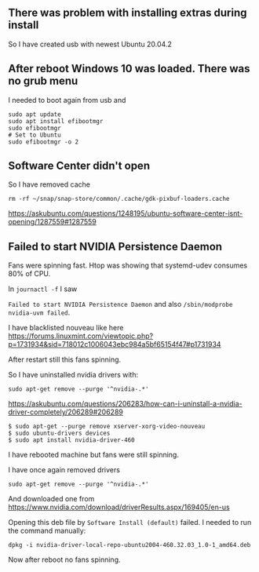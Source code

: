 ## There was problem with installing extras during install

So I have created usb with newest Ubuntu 20.04.2

## After reboot Windows 10 was loaded. There was no grub menu

I needed to boot again from usb and

```
sudo apt update
sudo apt install efibootmgr
sudo efibootmgr
# Set to Ubuntu
sudo efibootmgr -o 2
```

## Software Center didn't open

So I have removed cache

`rm -rf ~/snap/snap-store/common/.cache/gdk-pixbuf-loaders.cache`

https://askubuntu.com/questions/1248195/ubuntu-software-center-isnt-opening/1287559#1287559

## Failed to start NVIDIA Persistence Daemon

Fans were spinning fast. Htop was showing that systemd-udev consumes 80% of CPU.

In `journactl -f` I saw

`Failed to start NVIDIA Persistence Daemon` and also `/sbin/modprobe nvidia-uvm failed`.

I have blacklisted nouveau like here https://forums.linuxmint.com/viewtopic.php?p=1731934&sid=718012c1006043ebc984a5bf65154f47#p1731934

After restart still this fans spinning.

So I have uninstalled nvidia drivers with:

```
sudo apt-get remove --purge '^nvidia-.*'
```

https://askubuntu.com/questions/206283/how-can-i-uninstall-a-nvidia-driver-completely/206289#206289

```
$ sudo apt-get --purge remove xserver-xorg-video-nouveau
$ sudo ubuntu-drivers devices
$ sudo apt install nvidia-driver-460
```

I have rebooted machine but fans were still spinning.

I have once again removed drivers

```
sudo apt-get remove --purge '^nvidia-.*'
```

And downloaded one from https://www.nvidia.com/download/driverResults.aspx/169405/en-us

Opening this deb file by `Software Install (default)` failed. I needed to run the command manually:

```
dpkg -i nvidia-driver-local-repo-ubuntu2004-460.32.03_1.0-1_amd64.deb
```

Now after reboot no fans spinning.
